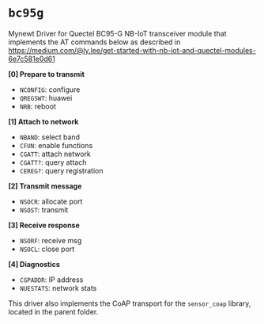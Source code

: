 # `bc95g`

Mynewt Driver for Quectel BC95-G NB-IoT transceiver module that implements the AT commands below as described in https://medium.com/@ly.lee/get-started-with-nb-iot-and-quectel-modules-6e7c581e0d61

**[0] Prepare to transmit**
- `NCONFIG`: configure <br>
- `QREGSWT`: huawei <br>
- `NRB`: reboot <br>

**[1] Attach to network**
- `NBAND`: select band <br>
- `CFUN`: enable functions <br>
- `CGATT`: attach network <br>
- `CGATT?`: query attach <br>
- `CEREG?`: query registration <br>

**[2] Transmit message**
- `NSOCR`: allocate port <br>
- `NSOST`: transmit <br>

**[3] Receive response**
- `NSORF`: receive msg <br>
- `NSOCL`: close port <br>

**[4] Diagnostics**
- `CGPADDR`: IP address <br>
- `NUESTATS`: network stats <br>

This driver also implements the CoAP transport for the `sensor_coap` library, located in the parent folder.
